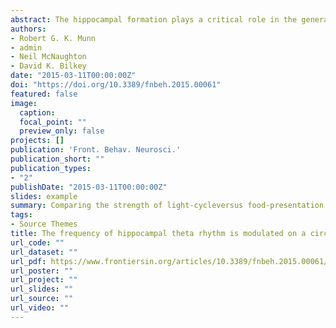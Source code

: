 ```yaml
---
abstract: The hippocampal formation plays a critical role in the generation of episodic memory. While the encoding of the spatial and contextual components of memory have been extensively studied, how the hippocampus encodes temporal information, especially at long time intervals, is less well understood. The activity of place cells in hippocampus has previously been shown to be modulated at a circadian time-scale, entrained by a behavioral stimulus, but not entrained by light. The experimental procedures used in the previous study of this phenomenon, however, necessarily conflated two alternative entraining stimuli, the exposure to the recording environment and the availability of food, making it impossible to distinguish between these possibilities. Here we demonstrate that the frequency of theta-band hippocampal EEG varies with a circadian period in freely moving animals and that this periodicity mirrors changes in the firing rate of hippocampal neurons. Theta activity serves, therefore, as a proxy of circadian-modulated hippocampal neuronal activity. We then demonstrate that the frequency of hippocampal theta driven by stimulation of the reticular formation also varies with a circadian period. Because this effect can be observed without having to feed the animal to encourage movement we were able to identify what stimulus entrains the circadian oscillation. We show that with reticular-activated recordings started at various times of the day the frequency of theta varies quasi-sinusoidally with a 25 h period and phase-aligned when referenced to the animal’s regular feeding time, but not the recording start time. Furthermore, we show that theta frequency consistently varied with a circadian period when the data obtained from repeated recordings started at various times of the day were referenced to the start of food availability in the recording chamber. This pattern did not occur when data were referenced to the start of the recording session or to the actual time of day when this was not also related to feeding time. This double dissociation demonstrates that hippocampal theta is modulated with a circadian timescale, and that this modulation is strongly entrained by food. One interpretation of this finding is that the hippocampus is responsive to a food entrainable oscillator (FEO) that might modulate foraging behavior over circadian periods.
authors:
- Robert G. K. Munn
- admin
- Neil McNaughton
- David K. Bilkey
date: "2015-03-11T00:00:00Z"
doi: "https://doi.org/10.3389/fnbeh.2015.00061"
featured: false
image:
  caption: 
  focal_point: ""
  preview_only: false
projects: []
publication: 'Front. Behav. Neurosci.'
publication_short: ""
publication_types:
- "2"
publishDate: "2015-03-11T00:00:00Z"
slides: example
summary: Comparing the strength of light-cycleversus food-presentation as entrainers of circadian cycles.
tags: 
- Source Themes
title: The frequency of hippocampal theta rhythm is modulated on a circadian period and is entrained by food availability
url_code: ""
url_dataset: ""
url_pdf: https://www.frontiersin.org/articles/10.3389/fnbeh.2015.00061/full
url_poster: ""
url_project: ""
url_slides: ""
url_source: ""
url_video: ""
---
```


